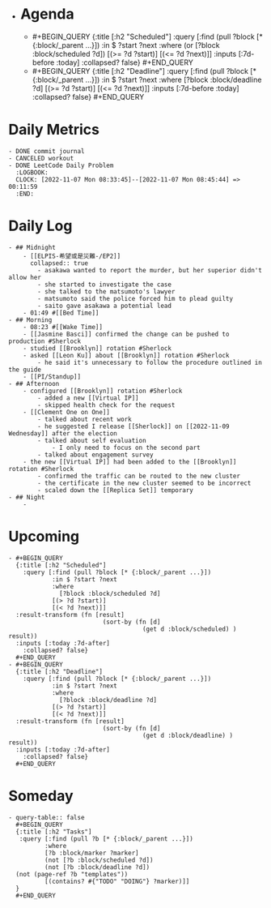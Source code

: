 - # Agenda
	- #+BEGIN_QUERY
	  {:title [:h2 "Scheduled"]
	    :query [:find (pull ?block [* {:block/_parent ...}])
	            :in $ ?start ?next
	            :where
	            (or
	              [?block :block/scheduled ?d])
	            [(>= ?d ?start)]
	            [(<= ?d ?next)]]
	  :inputs [:7d-before :today]
	    :collapsed? false}
	  #+END_QUERY
	- #+BEGIN_QUERY
	  {:title [:h2 "Deadline"]
	    :query [:find (pull ?block [* {:block/_parent ...}])
	            :in $ ?start ?next
	            :where
	              [?block :block/deadline ?d]
	            [(>= ?d ?start)]
	            [(<= ?d ?next)]]
	    :inputs [:7d-before :today]
	    :collapsed? false}
	  #+END_QUERY
# Daily Metrics
	- DONE commit journal
	- CANCELED workout
	- DONE LeetCode Daily Problem
	  :LOGBOOK:
	  CLOCK: [2022-11-07 Mon 08:33:45]--[2022-11-07 Mon 08:45:44] =>  00:11:59
	  :END:
# Daily Log
	- ## Midnight
		- [[ELPIS-希望或是災難-/EP2]]
		  collapsed:: true
			- asakawa wanted to report the murder, but her superior didn't allow her
			- she started to investigate the case
			- she talked to the matsumoto's lawyer
			- matsumoto said the police forced him to plead guilty
			- saito gave asakawa a potential lead
		- 01:49 #[[Bed Time]]
	- ## Morning
		- 08:23 #[[Wake Time]]
		- [[Jasmine Basci]] confirmed the change can be pushed to production #Sherlock
		- studied [[Brooklyn]] rotation #Sherlock
		- asked [[Leon Ku]] about [[Brooklyn]] rotation #Sherlock
			- he said it's unnecessary to follow the procedure outlined in the guide
		- [[PI/Standup]]
	- ## Afternoon
		- configured [[Brooklyn]] rotation #Sherlock
			- added a new [[Virtual IP]]
			- skipped health check for the request
		- [[Clement One on One]]
			- talked about recent work
			- he suggested I release [[Sherlock]] on [[2022-11-09 Wednesday]] after the election
			- talked about self evaluation
				- I only need to focus on the second part
			- talked about engagement survey
		- the new [[Virtual IP]] had been added to the [[Brooklyn]] rotation #Sherlock
			- confirmed the traffic can be routed to the new cluster
			- the certificate in the new cluster seemed to be incorrect
			- scaled down the [[Replica Set]] temporary
	- ## Night
		-
# Upcoming
	- #+BEGIN_QUERY
	  {:title [:h2 "Scheduled"]
	    :query [:find (pull ?block [* {:block/_parent ...}])
	            :in $ ?start ?next
	            :where
	              [?block :block/scheduled ?d]
	            [(> ?d ?start)]
	            [(< ?d ?next)]]
	  :result-transform (fn [result]
	                          (sort-by (fn [d]
	                                     (get d :block/scheduled) ) result))    
	  :inputs [:today :7d-after]
	    :collapsed? false}
	  #+END_QUERY
	- #+BEGIN_QUERY
	  {:title [:h2 "Deadline"]
	    :query [:find (pull ?block [* {:block/_parent ...}])
	            :in $ ?start ?next
	            :where
	              [?block :block/deadline ?d]
	            [(> ?d ?start)]
	            [(< ?d ?next)]]
	  :result-transform (fn [result]
	                          (sort-by (fn [d]
	                                     (get d :block/deadline) ) result))    
	  :inputs [:today :7d-after]
	    :collapsed? false}
	  #+END_QUERY
# Someday
	- query-table:: false
	  #+BEGIN_QUERY
	  {:title [:h2 "Tasks"]
	   :query [:find (pull ?b [* {:block/_parent ...}])
	          :where
	          [?b :block/marker ?marker]
	          (not [?b :block/scheduled ?d])
	          (not [?b :block/deadline ?d])
	  (not (page-ref ?b "templates"))
	          [(contains? #{"TODO" "DOING"} ?marker)]]
	  }
	  #+END_QUERY